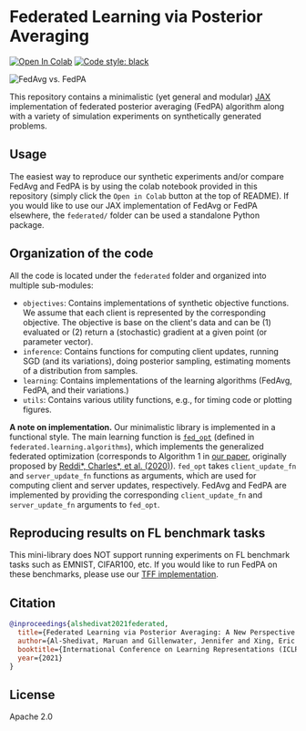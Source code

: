 # Federated Learning via Posterior Averaging

[![Open In Colab](https://colab.research.google.com/assets/colab-badge.svg)](https://colab.research.google.com/github/alshedivat/fedpa/blob/master/fedpa_playground.ipynb)
[![Code style: black](https://img.shields.io/badge/code%20style-black-000000.svg)](https://github.com/psf/black)

![FedAvg vs. FedPA](/assets/fedavg-vs-fedpa.gif)

This repository contains a minimalistic (yet general and modular) [JAX](https://github.com/google/jax) implementation of federated posterior averaging (FedPA) algorithm along with a variety of simulation experiments on synthetically generated problems.

## Usage
The easiest way to reproduce our synthetic experiments and/or compare FedAvg and FedPA is by using the colab notebook provided in this repository (simply click the `Open in Colab` button at the top of README).
If you would like to use our JAX implementation of FedAvg or FedPA elsewhere, the `federated/` folder can be used a standalone Python package.

## Organization of the code

All the code is located under the `federated` folder and organized into multiple sub-modules:
- `objectives`: Contains implementations of synthetic objective functions. We assume that each client is represented by the corresponding objective. The objective is base on the client's data and can be (1) evaluated or (2) return a (stochastic) gradient at a given point (or parameter vector).
- `inference`: Contains functions for computing client updates, running SGD (and its variations), doing posterior sampling, estimating moments of a distribution from samples.
- `learning`: Contains implementations of the learning algorithms (FedAvg, FedPA, and their variations.)
- `utils`: Contains various utility functions, e.g., for timing code or plotting figures.

**A note on implementation.**
Our minimalistic library is implemented in a functional style.
The main learning function is [`fed_opt`](https://github.com/alshedivat/fedpa/blob/master/federated/learning/algorithms.py#L85-L158) (defined in `federated.learning.algorithms`), which implements the generalized federated optimization (corresponds to Algorithm 1 in [our paper](https://arxiv.org/abs/2010.05273), originally proposed by [Reddi*, Charles*, et al. (2020)](https://arxiv.org/abs/2003.00295)).
`fed_opt` takes `client_update_fn` and `server_update_fn` functions as arguments, which are used for computing client and server updates, respectively.
FedAvg and FedPA are implemented by providing the corresponding `client_update_fn` and `server_update_fn` arguments to `fed_opt`.

## Reproducing results on FL benchmark tasks

This mini-library does NOT support running experiments on FL benchmark tasks such as EMNIST, CIFAR100, etc.
If you would like to run FedPA on these benchmarks, please use our [TFF implementation](https://github.com/google-research/federated/tree/master/posterior_averaging).

## Citation
```bibtex
@inproceedings{alshedivat2021federated,
  title={Federated Learning via Posterior Averaging: A New Perspective and Practical Algorithms},
  author={Al-Shedivat, Maruan and Gillenwater, Jennifer and Xing, Eric and Rostamizadeh, Afshin},
  booktitle={International Conference on Learning Representations (ICLR)},
  year={2021}
}
```

## License

Apache 2.0
